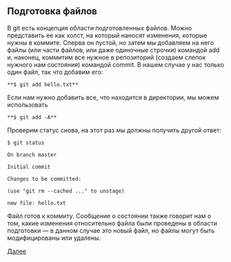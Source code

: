 **Подготовка файлов**
---
В git есть концепция области подготовленных файлов. Можно представить ее как холст, на который наносят изменения, которые нужны в коммите. Сперва он пустой, но затем мы добавляем на него файлы (или части файлов, или даже одиночные строчки) командой add и, наконец, коммитим все нужное в репозиторий (создаем слепок нужного нам состояния) командой commit.
В нашем случае у нас только один файл, так что добавим его:

    **$ git add hello.txt**

Если нам нужно добавить все, что находится в директории, мы можем использовать

    **$ git add -A**

Проверим статус снова, на этот раз мы должны получить другой ответ:

    $ git status

    On branch master

    Initial commit

    Changes to be committed:

    (use "git rm --cached ..." to unstage)

    new file: hello.txt

Файл готов к коммиту. Сообщение о состоянии также говорит нам о том, какие изменения относительно файла были проведены в области подготовки — в данном случае это новый файл, но файлы могут быть модифицированы или удалены.

[Далее](/chapters/8.fixation.md)
